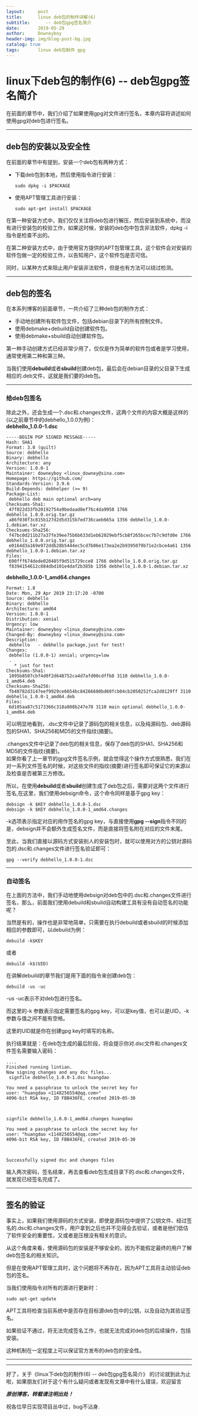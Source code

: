 ```yaml
---
layout:     post   				    
title:      linux deb包的制作详解(6) 		
subtitle:      -- deb包gpg签名简介
date:       2019-05-29 				
author:     Downeyboy 				
header-img: img/blog-post-bg.jpg	
catalog: true 					
tags:	    linux deb包制作 gpg
--- 
```



# linux下deb包的制作(6) -- deb包gpg签名简介
在前面的章节中，我们介绍了如果使用gpg对文件进行签名，本章内容将讲述如何使用gpg对deb包进行签名。  


****  

## deb包的安装以及安全性
在前面的章节中有提到，安装一个deb包有两种方式：
* 下载deb包到本地，然后使用指令进行安装：
  ```
  sudo dpkg -i $PACKAGE
  ```
* 使用APT管理工具进行安装：
  ```
  sudo apt-get install $PACKAGE
  ```
在第一种安装方式中，我们仅仅关注将deb包进行解压，然后安装到系统中，而没有进行安装包的校验工作，如果这时候，安装的deb包中包含非法软件，dpkg -i指令是检查不出的。  

在第二种安装方式中，由于使用官方提供的APT包管理工具，这个软件会对安装的软件包做一定的校验工作，以告知用户，这个软件包是否可信。   

同时，以某种方式来阻止用户安装非法软件，但是也有方法可以绕过检测。    

****  

## deb包的签名
在本系列博客的前面章节，一共介绍了三种deb包的制作方式：    
* 手动地创建所有软件包文件，包括debian目录下的所有控制文件。       
* 使用debmake+debuild自动创建软件包。   
* 使用debmake+sbuild自动创建软件包。  

第一种手动创建方式已经非常少用了，仅仅是作为简单的软件包或者是学习使用，通常使用第二种和第三种。   

当我们使用**debuild**或者**sbuild**创建deb包，最后会在debian目录的父目录下生成相应的.deb文件，这就是我们要的deb包。  


****  

### 给deb包签名
除此之外，还会生成一个.dsc和.changes文件，这两个文件的内容大概是这样的(以之前章节中的debhello_1.0.0为例)：  
**debhello_1.0.0-1.dsc**   
```
-----BEGIN PGP SIGNED MESSAGE-----
Hash: SHA1
Format: 3.0 (quilt)
Source: debhello
Binary: debhello
Architecture: any
Version: 1.0.0-1
Maintainer: downeyboy <linux_downey@sina.com>
Homepage: https://github.com/
Standards-Version: 3.9.6
Build-Depends: debhelper (>= 9)
Package-List:
 debhello deb main optional arch=any
Checksums-Sha1:
 47f022d33fb20192754a9bedaad8ef76c4da9958 1766 debhello_1.0.0.orig.tar.gz
 a86f030f3c815b127d2d5d315b7ed736caeb665a 1356 debhello_1.0.0-1.debian.tar.xz
Checksums-Sha256:
 f47bc0d211b27a37fe39ee75b6b633d1eb62029ebf5cb8f265bcec7b7c9dfd0e 1766 debhello_1.0.0.orig.tar.gz
 e0164d3a169e972ddb28b5444ec5cd7b06e173ea2e2b9395079b71e2cbce4a61 1356 debhello_1.0.0-1.debian.tar.xz
Files:
 690fff674dede020485f9d515729cce8 1766 debhello_1.0.0.orig.tar.gz
 f8394154612c884dbd101e4daf2b385b 1356 debhello_1.0.0-1.debian.tar.xz
```

**debhello_1.0.0-1_amd64.changes**
```
Format: 1.8
Date: Mon, 29 Apr 2019 23:17:20 -0700
Source: debhello
Binary: debhello
Architecture: amd64
Version: 1.0.0-1
Distribution: xenial
Urgency: low
Maintainer: downeyboy <linux_downey@sina.com>
Changed-By: downeyboy <linux_downey@sina.com>
Description:
 debhello   - debhello package,just for test!
Changes:
 debhello (1.0.0-1) xenial; urgency=low
 .
   * just for test
Checksums-Sha1:
 1095b8507cbf4d0f2d648752ca4d7afd00cdffb8 3110 debhello_1.0.0-1_amd64.deb
Checksums-Sha256:
 fb48782d3147eef9929ce6654bc84266680bd60fcb04cb2050252fca2d8129ff 3110 debhello_1.0.0-1_amd64.deb
Files:
 6d105aa87c5173366c318a808b247e78 3110 main optional debhello_1.0.0-1_amd64.deb
```

可以明显地看到，.dsc文件中记录了源码包的相关信息，以及纯源码包、deb源码包的SHA1、SHA256和MD5的文件指纹(摘要)。   

.changes文件中记录了deb包的相关信息，保存了deb包的SHA1、SHA256和MD5的文件指纹(摘要)。    
如果你看了上一章节的gpg文件签名示例，就会觉得这个操作方式很熟悉，我们在对一系列文件签名的时候，对这些文件的指纹(摘要)进行签名即可保证它的来源以及检查是否被第三方修改。   

所以，在使用**debuild**或者**sbuild**创建生成了deb包之后，需要对这两个文件进行签名,在这里，我们使用debsign命令，这个命令同样是基于gpg key：
```
debsign -k $KEY debhello_1.0.0-1.dsc
debsign -k $KEY debhello_1.0.0-1_amd64.changes
```
-k选项表示指定对应的用作签名的gpg key，与直接使用**gpg --sign**指令不同的是，debsign并不会额外生成签名文件，而是直接将签名附在对应的文件末尾。   

至此，当我们直接以源码方式安装别人的安装包时，就可以使用对方的公钥对源码包的.dsc和.changes文件进行签名验证即可：
  
```
gpg --verify debhello_1.0.0-1.dsc
```

****  

### 自动签名
在上面的方法中，我们手动地使用debsign对deb包中的.dsc和.changes文件进行签名，那么，前面我们使用debuild和sbuild自动构建工具有没有自动签名的功能呢？   

当然是有的，操作也是非常地简单，只需要在执行debuild或者sbuild的时候添加相应的参数即可，以debuild为例：
```
debuild -k$KEY
```
或者
```
debuild -k$(UID)
```
在讲解debuild的章节我们是用下面的指令来创建deb包：
```
debuild -us -uc
```
-us -uc表示不对deb包进行签名。   

而这里的-k 参数表示指定需要签名的gpg key，可以是key值，也可以是UID，-k参数与值之间不能有空格。  

这里的UID就是你在创建gpg key时填写的名称。   

执行结果就是：在deb包生成的最后阶段，将会提示你对.dsc文件和.changes文件签名需要输入密码：
```
....
Finished running lintian.
Now signing changes and any dsc files...
 signfile debhello_1.0.0-1.dsc huangdao

You need a passphrase to unlock the secret key for
user: "huangdao <1148256554@qq.com>"
4096-bit RSA key, ID FBB436FE, created 2019-05-30


```  
```  

signfile debhello_1.0.0-1_amd64.changes huangdao

You need a passphrase to unlock the secret key for
user: "huangdao <1148256554@qq.com>"
4096-bit RSA key, ID FBB436FE, created 2019-05-30


```  
```  

Successfully signed dsc and changes files
```
输入两次密码，签名结束，再去查看deb包生成目录下的.dsc和.changes文件，就发现已经签名完成了。   



****  

## 签名的验证
事实上，如果我们使用源码的方式安装，即使是源码包中提供了公钥文件、经过签名的.dsc和.changes文件，用户拿到之后也并不见得会去验证，或者是他们低估了软件安全的重要性，又或者是压根没有相关的意识。   

从这个角度来看，使用源码包的安装是不够安全的，因为不能假定最终的用户了解deb包签名的相关知识。  

但是在使用APT管理工具时，这个问题将不再存在，因为APT工具将主动验证deb包的签名。   

当我们使用指令对所有的源进行更新时：
```
sudo apt-get update
```
APT工具将检查当前系统中是否存在目标源deb包中的公钥，以及自动为其验证签名。  

如果验证不通过，将无法完成签名工作，也就无法完成对deb包的后续操作，包括安装。  

这种机制在一定程度上可以保证官方发布的deb包的安全性。   




***  
***  

好了，关于《linux下deb包的制作(6) -- deb包gpg签名简介》 的讨论就到此为止啦，如果朋友们对于这个有什么疑问或者发现有文章中有什么错误，欢迎留言

***原创博客，转载请注明出处！***

祝各位早日实现项目丛中过，bug不沾身.



